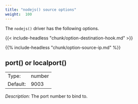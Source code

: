 ```yaml
---
title: "nodejs() source options"
weight:  100
---
```

<!-- DISCLAIMER: This file is based on the syslog-ng Open Source Edition documentation https://github.com/balabit/syslog-ng-ose-guides/commit/2f4a52ee61d1ea9ad27cb4f3168b95408fddfdf2 and is used under the terms of The syslog-ng Open Source Edition Documentation License. The file has been modified by Axoflow. -->

The `nodejs()` driver has the following options.

{{< include-headless "chunk/option-destination-hook.md" >}}

{{% include-headless "chunk/option-source-ip.md" %}}


## port() or localport()

|          |        |
| -------- | ------ |
| Type:    | number |
| Default: | 9003   |

*Description:* The port number to bind to.

